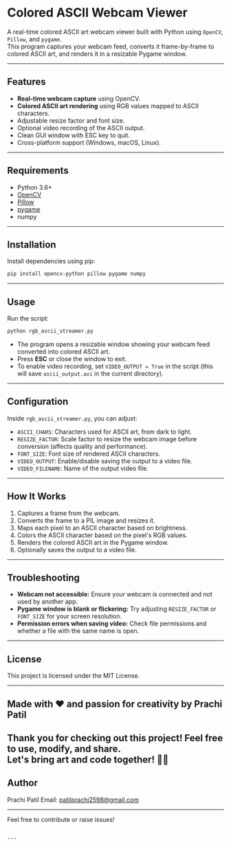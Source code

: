 
# Colored ASCII Webcam Viewer

A real-time colored ASCII art webcam viewer built with Python using `OpenCV`, `Pillow`, and `pygame`.  
This program captures your webcam feed, converts it frame-by-frame to colored ASCII art, and renders it in a resizable Pygame window.

---

## Features

- **Real-time webcam capture** using OpenCV.
- **Colored ASCII art rendering** using RGB values mapped to ASCII characters.
- Adjustable resize factor and font size.
- Optional video recording of the ASCII output.
- Clean GUI window with ESC key to quit.
- Cross-platform support (Windows, macOS, Linux).

---

## Requirements

- Python 3.6+
- [OpenCV](https://pypi.org/project/opencv-python/)
- [Pillow](https://pypi.org/project/Pillow/)
- [pygame](https://pypi.org/project/pygame/)
- numpy

---

## Installation

Install dependencies using pip:

```bash
pip install opencv-python pillow pygame numpy
````

---

## Usage

Run the script:

```bash
python rgb_ascii_streamer.py
```

* The program opens a resizable window showing your webcam feed converted into colored ASCII art.
* Press **ESC** or close the window to exit.
* To enable video recording, set `VIDEO_OUTPUT = True` in the script (this will save `ascii_output.avi` in the current directory).

---

## Configuration

Inside `rgb_ascii_streamer.py`, you can adjust:

* `ASCII_CHARS`: Characters used for ASCII art, from dark to light.
* `RESIZE_FACTOR`: Scale factor to resize the webcam image before conversion (affects quality and performance).
* `FONT_SIZE`: Font size of rendered ASCII characters.
* `VIDEO_OUTPUT`: Enable/disable saving the output to a video file.
* `VIDEO_FILENAME`: Name of the output video file.

---

## How It Works

1. Captures a frame from the webcam.
2. Converts the frame to a PIL image and resizes it.
3. Maps each pixel to an ASCII character based on brightness.
4. Colors the ASCII character based on the pixel's RGB values.
5. Renders the colored ASCII art in the Pygame window.
6. Optionally saves the output to a video file.

---

## Troubleshooting

* **Webcam not accessible:** Ensure your webcam is connected and not used by another app.
* **Pygame window is blank or flickering:** Try adjusting `RESIZE_FACTOR` or `FONT_SIZE` for your screen resolution.
* **Permission errors when saving video:** Check file permissions and whether a file with the same name is open.

---

## License

This project is licensed under the MIT License.

---
## Made with ❤️ and passion for creativity by Prachi Patil

Thank you for checking out this project! Feel free to use, modify, and share.  
Let's bring art and code together! 🎨✨
----
## Author

Prachi Patil
Email: [patilprachi2598@gmail.com](mailto:patilprachi2598@gmail.com)

---

Feel free to contribute or raise issues!


```

---


```
